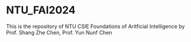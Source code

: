 # NTU_FAI2024
This is the repository of NTU CSIE Foundations of Aritficial Intelligence by Prof. Shang Zhe Chen, Prof. Yun Nunf Chen
